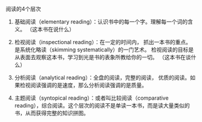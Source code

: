 阅读的4个层次
1. 基础阅读（elementary reading）：认识书中的每一个字。理解每一个词的含义。
（这本书在说什么）
2. 检视阅读（inspectional reading）：在一定的时间内， 抓出一本书的重点。是系统化略读（skimming systematically）的一门艺术。
检视阅读的目标是从表面去观察这本书，学习到光是书的表象所教给你的一切。
（这本书在谈什么）

3. 分析阅读（analytical reading）：全盘的阅读，完整的阅读， 优质的阅读。如果检视阅读强调的是速度，那么分析阅读强调的是质量。

4.  主题阅读（syntopical reading）：或者叫比较阅读（comparative reading），综合阅读。这个层次的阅读不是单读一本书，而是读大量类似的书，从而获得完整的知识拼图。

